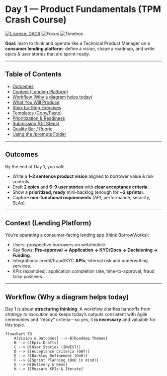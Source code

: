 # Day 1 — Product Fundamentals (TPM Crash Course)

[![License: DACR](https://img.shields.io/badge/License-DACR-blue.svg)](../LICENSE.md)
![Focus](https://img.shields.io/badge/Focus-Consumer%20Fintech%20%7C%20Agile%20PM-8A2BE2)
![Timebox](https://img.shields.io/badge/Time-90%E2%80%93120%20min-informational)

**Goal:** learn to think and operate like a Technical Product Manager on a **consumer lending platform**: define a vision, shape a roadmap, and write epics & user stories that are sprint-ready.

---

## Table of Contents
- [Outcomes](#outcomes)
- [Context (Lending Platform)](#context-lending-platform)
- [Workflow (Why a diagram helps today)](#workflow-why-a-diagram-helps-today)
- [What You Will Produce](#what-you-will-produce)
- [Step-by-Step Exercises](#step-by-step-exercises)
- [Templates (Copy/Paste)](#templates-copypaste)
- [Prioritization & Readiness](#prioritization--readiness)
- [Submission (Git Steps)](#submission-git-steps)
- [Quality Bar / Rubric](#quality-bar--rubric)
- [Using the /prompts Folder](#using-the-prompts-folder)

---

## Outcomes
By the end of Day 1, you will:
- Write a **1–2 sentence product vision** aligned to borrower value & risk controls.
- Draft **2 epics** and **6–9 user stories** with **clear acceptance criteria**.
- Show a **prioritized, ready** mini-backlog (enough for **~2 sprints**).
- Capture **non-functional requirements** (API, performance, security, SLAs).

---

## Context (Lending Platform)
You’re operating a consumer-facing lending app (think BorrowWorks):
- Users: prospective borrowers on web/mobile.
- Key flows: **Pre-approval → Application → KYC/Docs → Decisioning → Funding**.
- Integrations: credit/fraud/KYC **APIs**; internal risk and underwriting services.
- KPIs (examples): application completion rate, time-to-approval, fraud false positives.

---

## Workflow (Why a diagram helps today)
Day 1 is about **structuring thinking**. A workflow clarifies handoffs from *strategy to execution* and keeps today’s outputs consistent with Agile ceremonies and “ready” criteria—so yes, it **is necessary** and valuable for this topic.

```mermaid
flowchart TD
    A[Vision & Outcomes] --> B[Roadmap Themes]
    B --> C[Epic Drafts]
    C --> D[User Stories (INVEST)]
    D --> E[Acceptance Criteria (GWT)]
    E --> F[Backlog Refinement (DoR)]
    F --> G[Sprint Planning (DoD in mind)]
    G --> H[Delivery & Demo]
    H --> I[Measure KPIs & Iterate]

